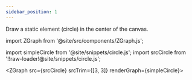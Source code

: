 ```yaml
---
sidebar_position: 1
---
```


Draw a static element (circle) in the center of the canvas.

import ZGraph from '@site/src/components/ZGraph.js';

import simpleCircle from '@site/snippets/circle.js';
import srcCircle from '!!raw-loader!@site/snippets/circle.js';


<ZGraph 
    src={srcCircle} srcTrim={[3, 3]}
    renderGraph={simpleCircle}>
</ZGraph>